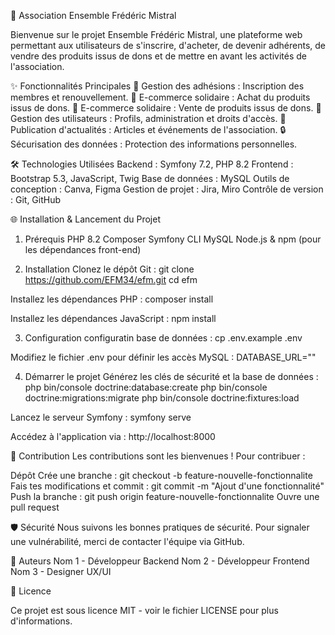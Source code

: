 🌟 Association Ensemble Frédéric Mistral

Bienvenue sur le projet Ensemble Frédéric Mistral, une plateforme web permettant aux utilisateurs de s'inscrire, d'acheter, de devenir adhérents, de vendre des produits issus de dons et de mettre en avant les activités de l'association.

✨ Fonctionnalités Principales
📅 Gestion des adhésions : Inscription des membres et renouvellement.
🛒 E-commerce solidaire : Achat du produits issus de dons.
🛒 E-commerce solidaire : Vente de produits issus de dons.
👥 Gestion des utilisateurs : Profils, administration et droits d'accès.
📝 Publication d'actualités : Articles et événements de l'association.
🔒 Sécurisation des données : Protection des informations personnelles.

🛠 Technologies Utilisées
Backend : Symfony 7.2, PHP 8.2
Frontend : Bootstrap 5.3, JavaScript, Twig
Base de données : MySQL
Outils de conception : Canva, Figma
Gestion de projet : Jira, Miro
Contrôle de version : Git, GitHub

🌐 Installation & Lancement du Projet

1. Prérequis
PHP 8.2
Composer
Symfony CLI
MySQL
Node.js & npm (pour les dépendances front-end)

2. Installation
Clonez le dépôt Git :
git clone https://github.com/EFM34/efm.git
cd efm

Installez les dépendances PHP :
composer install

Installez les dépendances JavaScript :
npm install

3. Configuration
configuratin base de données :
cp .env.example .env

Modifiez le fichier .env pour définir les accès MySQL :
DATABASE_URL=""

4. Démarrer le projet
Générez les clés de sécurité et la base de données :
php bin/console doctrine:database:create
php bin/console doctrine:migrations:migrate
php bin/console doctrine:fixtures:load

Lancez le serveur Symfony :
symfony serve

Accédez à l'application via : http://localhost:8000

🌟 Contribution
Les contributions sont les bienvenues ! Pour contribuer :

Dépôt
Crée une branche : git checkout -b feature-nouvelle-fonctionnalite
Fais tes modifications et commit : git commit -m "Ajout d'une fonctionnalité"
Push la branche : git push origin feature-nouvelle-fonctionnalite
Ouvre une pull request

🛡️ Sécurité
Nous suivons les bonnes pratiques de sécurité. 
Pour signaler une vulnérabilité, merci de contacter l'équipe via GitHub.

👥 Auteurs
Nom 1 - Développeur Backend
Nom 2 - Développeur Frontend
Nom 3 - Designer UX/UI

🌟 Licence

Ce projet est sous licence MIT - voir le fichier LICENSE pour plus d'informations.
